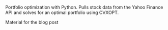 Portfolio optimization with Python.
Pulls stock data from the Yahoo Finance API and solves for an optimal
portfolio using CVXOPT.

Material for the blog post 
